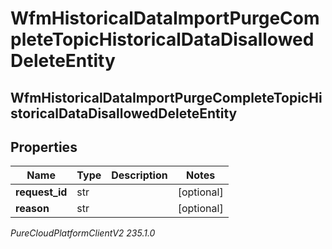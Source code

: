 # WfmHistoricalDataImportPurgeCompleteTopicHistoricalDataDisallowedDeleteEntity

## WfmHistoricalDataImportPurgeCompleteTopicHistoricalDataDisallowedDeleteEntity

## Properties

|Name | Type | Description | Notes|
|------------ | ------------- | ------------- | -------------|
| **request_id** | str |  | [optional] |
| **reason** | str |  | [optional] |



_PureCloudPlatformClientV2 235.1.0_
